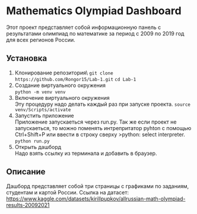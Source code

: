# Mathematics Olympiad Dashboard
Этот проект представляет собой информационную панель с результатами олимпиад по математике за период с 2009 по 2019 год для всех регионов России.
## Установка
1. Клонирование репозитория\ 
```git clone https://github.com/Rongor15/Lab-1.git```
```cd Lab-1```
2. Создание виртуального окружения\
```python -m venv venv```
3. Включение виртуального окружения\
Эту процедуру надо делать каждый раз при запуске проекта.
```source venv/Scripts/activate```
4. Запустить приложение\
Приложение запускаеться через run.py. 
Так же если проект не запускаеться, то можно поменять интрепритатор pyhton с помощью Ctrl+Shift+P или ввести в строку сверху >python: select interpreter.
```python run.py```
5. Открыть дашборд\
Надо взять ссылку из терминала и добавить в браузер.
## Описание
Дашборд представляет собой три страницы с графиками по заданиям, студентам и картой России. 
Ссылка на датасет: https://www.kaggle.com/datasets/kirillpupkov/allrussian-math-olympiad-results-20092021